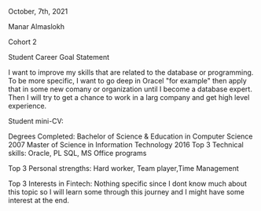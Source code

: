 October, 7th, 2021

Manar Almaslokh

Cohort 2

Student Career Goal Statement

I want to improve my skills that are related to the database or programming. To be more specific, I want to go deep in Oracel "for example" then apply that in some new comany or organization until I become a database expert. Then I will try to get a chance to work in a larg company and get high level experience.



Student mini-CV:


Degrees Completed:
Bachelor of Science & Education in Computer Science 2007
Master of Science in Information Technology 2016
Top 3 Technical skills:
Oracle, PL SQL, MS Office programs

Top 3 Personal strengths:
 Hard worker, Team player,Time Management

Top 3 Interests in Fintech:
Nothing specific since I dont know much about this topic so I will learn some through this journey and I might have some interest at the end.
